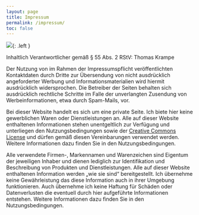 ```yaml
---
layout: page
title: Impressum
permalink: /impressum/
toc: false
---
```


![](https://picsur.myctx.net/i/b06e076d-2f69-45d3-9e94-7abd60f87af0.png){: .left }

Inhaltlich Verantwortlicher gemäß § 55 Abs. 2 RStV: Thomas Krampe

Der Nutzung von im Rahmen der Impressumspflicht veröffentlichten Kontaktdaten durch Dritte zur Übersendung von nicht ausdrücklich angeforderter Werbung und Informationsmaterialien wird hiermit ausdrücklich widersprochen. Die Betreiber der Seiten behalten sich ausdrücklich rechtliche Schritte im Falle der unverlangten Zusendung von Werbeinformationen, etwa durch Spam-Mails, vor.

Bei dieser Website handelt es sich um eine private Seite. Ich biete hier keine gewerblichen Waren oder Dienstleistungen an. Alle auf dieser Website enthaltenen Informationen stehen unentgeltlich zur Verfügung und unterliegen den Nutzungsbedingungen sowie der [Creative Commons License](https://creativecommons.org/licenses/by/4.0/) und dürfen gemäß diesen Vereinbarungen verwendet werden. Weitere Informationen dazu finden Sie in den Nutzungsbedingungen.

Alle verwendete Firmen-, Markennamen und Warenzeichen sind Eigentum der jeweiligen Inhaber und dienen lediglich zur Identifikation und Beschreibung von Produkten und Dienstleistungen.
Alle auf dieser Website enthaltenen Information werden „wie sie sind“ bereitgestellt. Ich übernehme keine Gewährleistung das diese Information auch in ihrer Umgebung funktionieren. Auch übernehme ich keine Haftung für Schäden oder Datenverlusten die eventuell durch hier aufgeführte Informationen entstehen. Weitere Informationen dazu finden Sie in den Nutzungsbedingungen.
